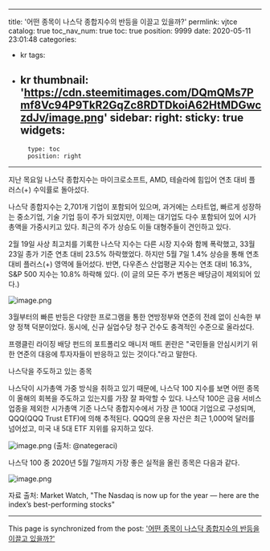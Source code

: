 
---
title: '어떤 종목이 나스닥 종합지수의 반등을 이끌고 있을까?'
permlink: vjtce
catalog: true
toc_nav_num: true
toc: true
position: 9999
date: 2020-05-11 23:01:48
categories:
- kr
tags:
- kr
thumbnail: 'https://cdn.steemitimages.com/DQmQMs7Pmf8Vc94P9TkR2GqZc8RDTDkoiA62HtMDGwczdJv/image.png'
sidebar:
    right:
        sticky: true
widgets:
    -
        type: toc
        position: right
---


지난 목요일 나스닥 종합지수는 마이크로소프트, AMD, 테슬라에 힘입어 연초 대비 플러스(+) 수익률로 돌아섰다.

 

나스닥 종합지수는 2,701개 기업이 포함되어 있으며, 과거에는 스타트업, 빠르게 성장하는 중소기업, 기술 기업 등이 주가 되었지만, 이제는 대기업도 다수 포함되어 있어 시가총액을 가중시키고 있다. 최근의 주가 상승도 이들 대형주들이 견인하고 있다.

 

2월 19일 사상 최고치를 기록한 나스닥 지수는 다른 시장 지수와 함께 폭락했고, 33월 23일 종가 기준 연초 대비 23.5% 하락했었다. 하지만 5월 7일 1.4% 상승을 통해 연초 대비 플러스(+) 영역에 들어섰다. 반면, 다우존스 산업평균 지수는 연초 대비 16.3%, S&P 500 지수는 10.8% 하락해 있다. (이 글의 모든 주가 변동은 배당금이 제외되어 있다.)


![image.png](https://cdn.steemitimages.com/DQmQMs7Pmf8Vc94P9TkR2GqZc8RDTDkoiA62HtMDGwczdJv/image.png)

3월부터의 빠른 반등은 다양한 프로그램을 통한 연방정부와 연준의 전례 없이 신속한 부양 정책 덕분이었다. 동시에, 신규 실업수당 청구 건수도 충격적인 수준으로 올라섰다.

 

프랭클린 라이징 배당 펀드의 포트폴리오 매니저 매트 퀸란은 "국민들을 안심시키기 위한 연준의 대응에 투자자들이 반응하고 있는 것이다."라고 말한다.

 

나스닥을 주도하고 있는 종목

 

나스닥이 시가총액 가중 방식을 취하고 있기 때문에, 나스닥 100 지수를 보면 어떤 종목이 올해의 회복을 주도하고 있는지를 가장 잘 파악할 수 있다. 나스닥 100은 금융 서비스 업종을 제외한 시가총액 기준 나스닥 종합지수에서 가장 큰 100대 기업으로 구성되며, QQQ(QQQ Trust ETF)에 의해 추적된다. QQQ의 운용 자산은 최근 1,000억 달러를 넘어섰고, 미국 내 5대 ETF 지위를 유지하고 있다.


![image.png](https://cdn.steemitimages.com/DQmc7czQBGVaiMpgsgdEdeSF8Hu8YMwrEQp9WEzivARqMmP/image.png)
(출처: @nategeraci)

 

나스닥 100 중 2020년 5월 7일까지 가장 좋은 실적을 올린 종목은 다음과 같다. 


![image.png](https://cdn.steemitimages.com/DQmSZbNV53iZWZWpWYpwvsi4NWtuKfLftGDw9voMBpcwtKb/image.png)

자료 출처: Market Watch, "The Nasdaq is now up for the year — here are the index’s best-performing stocks"

- - -

This page is synchronized from the post: ['어떤 종목이 나스닥 종합지수의 반등을 이끌고 있을까?'](https://steemit.com/@pius.pius/vjtce)
